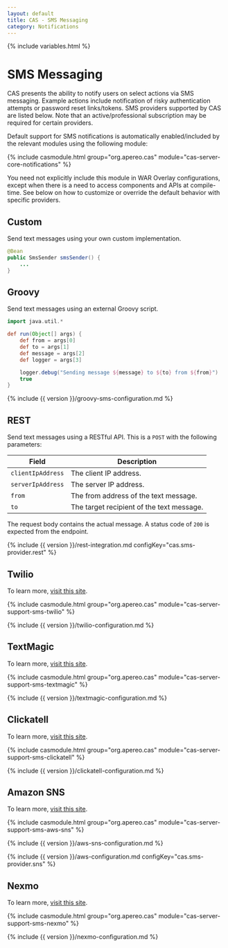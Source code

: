 ```yaml
---
layout: default
title: CAS - SMS Messaging
category: Notifications
---
```


{% include variables.html %}

# SMS Messaging

CAS presents the ability to notify users on select actions via SMS messaging. Example 
actions include notification of risky authentication attempts or password reset 
links/tokens. SMS providers supported by CAS are listed below. Note that 
an active/professional subscription may be required for certain providers.

Default support for SMS notifications is automatically enabled/included by the 
relevant modules using the following module:

{% include casmodule.html group="org.apereo.cas" module="cas-server-core-notifications" %}

You need not explicitly include this module in WAR Overlay configurations, except 
when there is a need to access components and APIs at compile-time. See 
below on how to customize or override the default behavior with specific providers.

## Custom

Send text messages using your own custom implementation.

```java
@Bean
public SmsSender smsSender() {
    ...
}    
```     

## Groovy

Send text messages using an external Groovy script.

```groovy
import java.util.*

def run(Object[] args) {
    def from = args[0]
    def to = args[1]
    def message = args[2]
    def logger = args[3]

    logger.debug("Sending message ${message} to ${to} from ${from}")
    true
}
```

{% include {{ version }}/groovy-sms-configuration.md %}

## REST
  
Send text messages using a RESTful API. This is a `POST` with the following parameters:
            
| Field               | Description
|---------------------|---------------------------------------------------
| `clientIpAddress`   | The client IP address.
| `serverIpAddress`   | The server IP address.
| `from`              | The from address of the text message.
| `to`                | The target recipient of the text message.

The request body contains the actual message. A status code of `200` is expected from the endpoint.

{% include {{ version }}/rest-integration.md configKey="cas.sms-provider.rest" %}

## Twilio

To learn more, [visit this site](https://www.twilio.com/).

{% include casmodule.html group="org.apereo.cas" module="cas-server-support-sms-twilio" %}

{% include {{ version }}/twilio-configuration.md %}

## TextMagic

To learn more, [visit this site](https://www.textmagic.com/).

{% include casmodule.html group="org.apereo.cas" module="cas-server-support-sms-textmagic" %}

{% include {{ version }}/textmagic-configuration.md %}

## Clickatell

To learn more, [visit this site](http://www.clickatell.com/).

{% include casmodule.html group="org.apereo.cas" module="cas-server-support-sms-clickatell" %}

{% include {{ version }}/clickatell-configuration.md %}

## Amazon SNS

To learn more, [visit this site](https://docs.aws.amazon.com/sns).

{% include casmodule.html group="org.apereo.cas" module="cas-server-support-sms-aws-sns" %}

{% include {{ version }}/aws-sns-configuration.md %}

{% include {{ version }}/aws-configuration.md configKey="cas.sms-provider.sns" %}

## Nexmo

To learn more, [visit this site](https://dashboard.nexmo.com/).

{% include casmodule.html group="org.apereo.cas" module="cas-server-support-sms-nexmo" %}

{% include {{ version }}/nexmo-configuration.md %}
